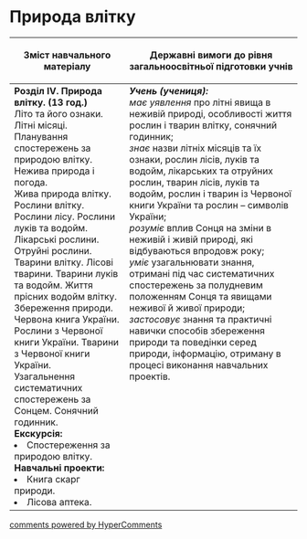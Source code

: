 <div id="hypercomments_widget" class="js-hypercomments-widget invisible"></div>

Природа влітку
=============================================

<table>
<thead>
  <tr>
    <th width="40%" align="center"><p>Зміст навчального матеріалу</p></td>
    <th width="60%" align="center"><p>Державні вимоги до рівня загальноосвітньої підготовки учнів</p></td>
  </tr>
</thead>
<tbody>
  <tr>
    <td width="40%" style="vertical-align:top !important;">
    <b>Розділ IV. Природа влітку. (13 год.)</b><br>
    Літо та його ознаки. Літні місяці. Планування спостережень за природою влітку. Нежива природа і погода.<br>
    Жива природа влітку. Рослини влітку. Рослини лісу. Рослини луків та водойм. Лікарські рослини. Отруйні рослини.<br>
    Тварини влітку. Лісові тварини. Тварини луків та водойм. Життя прісних водойм влітку. Збереження природи. Червона книга України. Рослини з Червоної книги України. Тварини з Червоної книги України.<br>
    Узагальнення систематичних спостережень за Сонцем. Сонячний годинник.<br>
    <b>Екскурсія:</b>
    <li>
    Спостереження за природою влітку.
    </li>
    <b>Навчальні проекти:</b>
    <li>
    Книга скарг природи.
    </li>
    <li>
    Лісова аптека.
    </li>
    </td>
    <td width="60%" style="vertical-align:top !important;">
    <i><b>Учень (учениця):</b></i><br>
  	<i>має уявлення</i> про літні явища в неживій природі, особливості життя рослин і тварин влітку, сонячний годинник;<br>
    <i>знає</i> назви літніх місяців та їх ознаки, рослин лісів, луків та водойм, лікарських та отруйних рослин, тварин лісів, луків та водойм, рослин і тварин із Червоної книги України та рослин – символів України;<br>
    <i>розуміє</i> вплив Сонця на зміни в неживій і живій природі, які відбуваються впродовж року;<br>
    <i>уміє</i> узагальнювати знання, отримані під час систематичних спостережень за полудневим положенням Сонця та явищами неживої й живої природи;<br>
    <i>застосовує</i> знання та практичні навички способів збереження природи та поведінки серед природи, інформацію, отриману в процесі виконання навчальних проектів.<br>
	</td>
  </tr>
</tbody>
</table>

<div class="js-hypercomments-container">
<a href="http://hypercomments.com" class="hc-link" title="comments widget">comments powered by HyperComments</a>
</div>